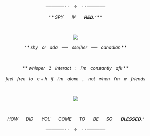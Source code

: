 <p align="center">────── · · ㅤ♱ ㅤ· · ──────
</p>

$$**SPYㅤㅤINㅤㅤ𝐑𝐄𝐃 .ᐟ**$$

ㅤ

<p align="center">
<img src="https://github.com/rhinestonecross/README/assets/132586597/215e0a5f-8967-4220-8ef5-500a1d5d890f"/>
</p>

$$**shyㅤorㅤadaㅤ──ㅤshe/herㅤ──ㅤcanadian**$$

ㅤ
ㅤ

$$**whisperㅤ2ㅤinteractㅤ;ㅤi'mㅤconstantlyㅤafk**$$


$$feelㅤfreeㅤtoㅤc+hㅤifㅤi'mㅤaloneㅤ,ㅤnotㅤwhenㅤi'mㅤwㅤfriends$$


ㅤ

<p align="center">
<img src="https://github.com/rhinestonecross/README/assets/132586597/f2fe8592-9638-44c1-a9e5-ea529efb6cfc"/>
</p>

ㅤ

$$HOWㅤㅤDIDㅤㅤYOUㅤㅤCOMEㅤㅤTOㅤㅤBEㅤㅤSOㅤㅤ𝐁𝐋𝐄𝐒𝐒𝐄𝐃 .ᐣ$$
<p align="center">────── · · ㅤ♱ ㅤ· · ──────
</p>
